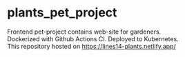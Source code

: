 # plants_pet_project
Frontend pet-project contains web-site for gardeners.<br> Dockerized with Github Actions CI. Deployed to Kubernetes.<br>
This repository hosted on https://lines14-plants.netlify.app/
